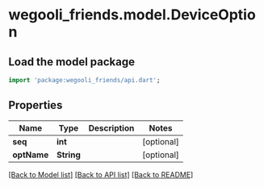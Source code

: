 # wegooli_friends.model.DeviceOption

## Load the model package

```dart
import 'package:wegooli_friends/api.dart';
```

## Properties

| Name        | Type       | Description | Notes      |
| ----------- | ---------- | ----------- | ---------- |
| **seq**     | **int**    |             | [optional] |
| **optName** | **String** |             | [optional] |

[[Back to Model list]](../README.md#documentation-for-models)
[[Back to API list]](../README.md#documentation-for-api-endpoints)
[[Back to README]](../README.md)
